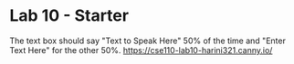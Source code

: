 # Lab 10 - Starter
The text box should say "Text to Speak Here" 50% of the time and "Enter Text Here" for the other 50%.
https://cse110-lab10-harini321.canny.io/
